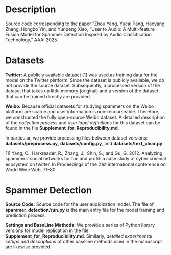 # Description

Source code corresponding to the paper "Zhou Yang, Yucai Pang, Haoyang Zhang, Hongbo Yin, and Yunpeng Xiao, “User to Audio: A Multi-feature Fusion Model for Spammer Detection Inspired by Audio Classification Technology,” AAAI 2025.

# Datasets

**Twitter:**  A publicly available dataset [1] was used as training data for the model on the Twitter platform. Since the dataset is publicly available, we do not provide the source dataset. Subsequently, a processed version of the dataset that takes up little memory (original) and a version of the dataset that can be trained directly are provided.

**Weibo:** Because official datasets for studying spammers on the Weibo platform are scarce and user information is non-recourseable. Therefore, we constructed the fully open-source Weibo dataset. A detailed description of the *collection process* and *user label definitions* for this dataset can be found in the file **Supplement_for_Reproducibility.md**.

In particular, we provide processing files between dataset versions: **datasets/preprocess.py**, **datasets/config.py**, and **datasets/text_clear.py**.

[1] Yang, C.; Harkreader, R.; Zhang, J.; Shin, S.; and Gu, G. 2012. Analyzing spammers’ social networks for fun and profit: a case study of cyber criminal ecosystem on twitter. In Proceedings of the 21st international conference on World Wide Web, 71–80.

# Spammer Detection

**Source Code:** Source code for the user audioization model. The file of **spammer_detection/run.py**  is the main entry file for the model training and prediction process.

**Settings and BaseLine Methods:** We provide a series of Python library versions for model replication in the file **Supplement_for_Reproducibility.md**. Similarly, *detailed experimental setups and descriptions* of other baseline methods used in the manuscript are likewise provided.
